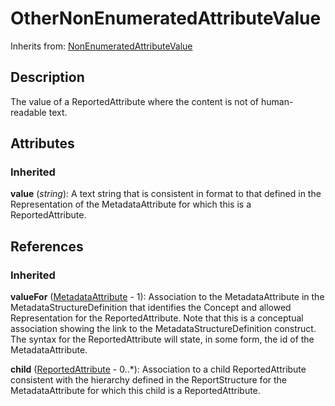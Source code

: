 
# OtherNonEnumeratedAttributeValue



Inherits from: [NonEnumeratedAttributeValue](NonEnumeratedAttributeValue.md)



## Description

The value of a ReportedAttribute where the content is not of human-readable text.


## Attributes

### Inherited

**value** (*string*): A text string that is consistent in format to that defined in the Representation of the MetadataAttribute for which this is a ReportedAttribute.



## References

### Inherited

**valueFor** ([MetadataAttribute](MetadataAttribute.md) - 1): Association to the MetadataAttribute in the MetadataStructureDefinition that identifies the Concept and allowed Representation for the ReportedAttribute. Note that this is a conceptual association showing the link to the MetadataStructureDefinition construct. The syntax for the ReportedAttribute will state, in some form, the id of the MetadataAttribute.

**child** ([ReportedAttribute](ReportedAttribute.md) - 0..*): Association to a child ReportedAttribute consistent with the hierarchy defined in the ReportStructure for the MetadataAttribute for which this child is a ReportedAttribute.




